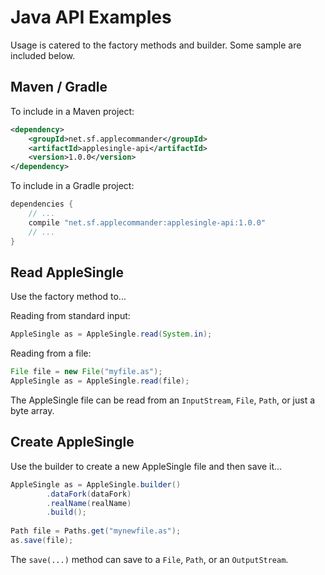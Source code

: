 # Java API Examples

Usage is catered to the factory methods and builder.  Some sample are included below.

## Maven / Gradle

To include in a Maven project:

```xml
<dependency>
    <groupId>net.sf.applecommander</groupId>
    <artifactId>applesingle-api</artifactId>
    <version>1.0.0</version>
</dependency>
```

To include in a Gradle project:

```groovy
dependencies {
    // ...
    compile "net.sf.applecommander:applesingle-api:1.0.0"
    // ...
}
```

## Read AppleSingle

Use the factory method to...

Reading from standard input:

```java
AppleSingle as = AppleSingle.read(System.in);
```

Reading from a file:

```java
File file = new File("myfile.as");
AppleSingle as = AppleSingle.read(file);
```

The AppleSingle file can be read from an `InputStream`, `File`, `Path`, or just a byte array.

## Create AppleSingle

Use the builder to create a new AppleSingle file and then save it...

```java
AppleSingle as = AppleSingle.builder()
        .dataFork(dataFork)
        .realName(realName)
        .build();
        
Path file = Paths.get("mynewfile.as"); 
as.save(file);
```

The `save(...)` method can save to a `File`, `Path`, or an `OutputStream`.
